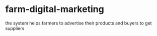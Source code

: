 # farm-digital-marketing
the system helps farmers to advertise their products and buyers to get suppliers 
